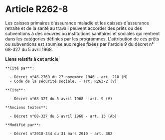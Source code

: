 # Article R262-8

Les caisses primaires d'assurance maladie et les caisses d'assurance retraite et de la santé  au travail  peuvent accorder
des prêts ou des subventions à des oeuvres ou institutions sanitaires et sociales qui rentrent dans les catégories définies
par les programmes. L'attribution de ces prêts ou subventions est soumise aux règles fixées par l'article 9 du décret n°
68-327 du 5 avril 1968.

**Liens relatifs à cet article**

	**Cité par**:

	  - Décret n°46-2769 du 27 novembre 1946 - art. 218 (M)
	  - Code de la sécurité sociale. - art. R263-2 (V)

	**Cite**:

	  - Décret n°68-327 du 5 avril 1968 - art. 9 (V)

	**Anciens textes**:

	  - Décret n°68-327 du 5 avril 1968 - art. 13 (Ab)

	**Modifié par**:

	  - Décret n°2010-344 du 31 mars 2010 - art. 302
